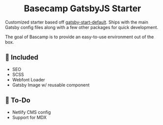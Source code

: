 <h1 align="center">
  Basecamp GatsbyJS Starter
</h1>

Customized starter based off [gatsby-start-default](https://github.com/gatsbyjs/gatsby-starter-default). Ships with the main Gatsby config files along with a few other packages for quick development.

The goal of Bascamp is to provide an easy-to-use environment out of the box.


## 🧰 Included
- SEO
- SCSS
- Webfont Loader
- Gatsby Image w/ reusable component

## 🚧 To-Do
- Netlify CMS config
- Support for MDX

  